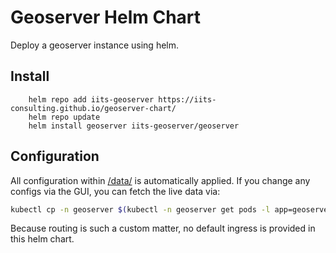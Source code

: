 # Geoserver Helm Chart

Deploy a geoserver instance using helm.

## Install

```shell
    helm repo add iits-geoserver https://iits-consulting.github.io/geoserver-chart/
    helm repo update
    helm install geoserver iits-geoserver/geoserver
```

## Configuration

All configuration within [/data/](/data/) is automatically applied. If you
change any configs via the GUI, you can fetch the live data via:

```sh
kubectl cp -n geoserver $(kubectl -n geoserver get pods -l app=geoserver -o jsonpath='{.items[0].metadata.name}'):/data/ data
```

Because routing is such a custom matter, no default ingress is provided in this helm chart.
